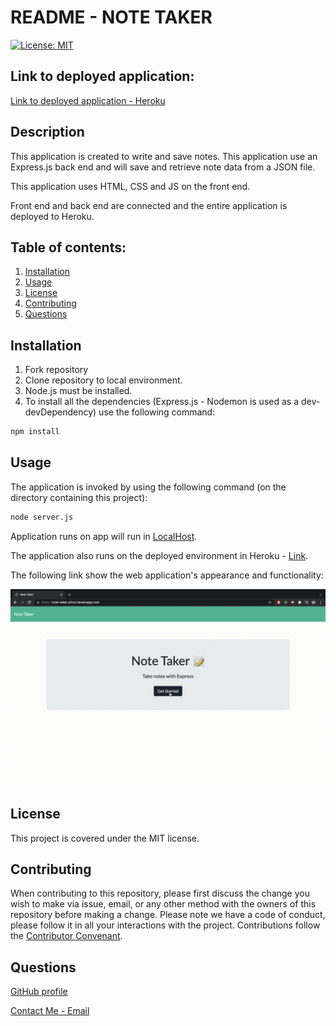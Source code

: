 # README - NOTE TAKER

[![License: MIT](https://img.shields.io/badge/License-MIT-yellow.svg)](https://opensource.org/licenses/MIT)

## Link to deployed application:

[Link to deployed application - Heroku](https://note-taker-pfzm.herokuapp.com/)

## Description

This application is created to write and save notes. This application use an Express.js back end and will save and retrieve note data from a JSON file.

This application uses HTML, CSS and JS on the front end.

Front end and back end are connected and the entire application is deployed to Heroku.

## Table of contents:

1. [Installation](#installation)
2. [Usage](#usage)
3. [License](#license)
4. [Contributing](#contributing)
5. [Questions](#questions)

## Installation

1. Fork repository
2. Clone repository to local environment.
3. Node.js must be installed.
4. To install all the dependencies (Express.js - Nodemon is used as a dev-devDependency) use the following command:

```bash
npm install
```

## Usage

The application is invoked by using the following command (on the directory containing this project):

```bash
node server.js
```

Application runs on app will run in [LocalHost](http://localhost/3001).

The application also runs on the deployed environment in Heroku - [Link](https://note-taker-pfzm.herokuapp.com/).

The following link show the web application's appearance and functionality:

![Create new notes, save the notes, retrieve notes, delete notes.](./gif/note_taker_app.gif)

## License

This project is covered under the MIT license.

## Contributing

When contributing to this repository, please first discuss the change you wish to make via issue, email, or any other method with the owners of this repository before making a change.
Please note we have a code of conduct, please follow it in all your interactions with the project.
Contributions follow the [Contributor Convenant](http://contributor-covenant.org/version/1/4/).

## Questions

[GitHub profile](http://github.com/PFZM)

[Contact Me - Email](mailto:pfzm@hotmail.com)
